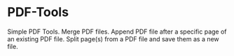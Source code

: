# PDF-Tools
Simple PDF Tools. Merge PDF files. Append PDF file after a specific page of an existing PDF file. Split page(s) from a PDF file and save them as a new file.
